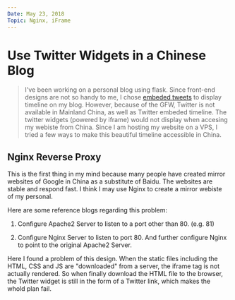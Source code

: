 ```yaml
---
Date: May 23, 2018
Topic: Nginx, iFrame
---
```




# Use Twitter Widgets in a Chinese Blog

> I've been working on a personal blog using flask. Since front-end designs are not so handy to me, I chose [embeded tweets](https://developer.twitter.com/en/docs/twitter-for-websites/overview) to display timeline on my blog. However, because of the GFW, Twitter is not available in Mainland China, as well as Twitter embeded timeline. The twitter widgets (powered by iframe) would not display when accesing my webiste from China. Since I am hosting my website on a VPS, I tried a few ways to make this beautiful timeline accessible in China.

## Nginx Reverse Proxy

This is the first thing in my mind because many people have created mirror websites of Google in China as a substitute of Baidu. The websites are stable and respond fast. I think I may use Nginx to create a mirror webiste of my personal.

Here are some reference blogs regarding this problem:

1. Configure Apache2 Server to listen to a port other than 80. (e.g. 81)

2. Configure Nginx Server to listen to port 80. And further configure Nginx to point to the original Apache2 Server.

Here I found a problem of this design. When the static files including the HTML, CSS and JS are "downloaded" from a server, the iframe tag is not actually rendered. So when finally download the HTML file to the browser, the Twitter widget is still in the form of a Twitter link, which makes the whold plan fail.
